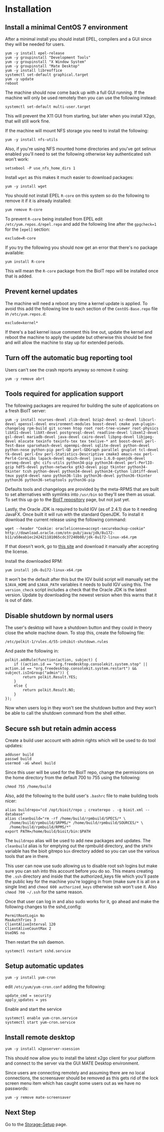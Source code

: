 # Installation

## Install a minimal CentOS 7 environment

After a minimal install you should install EPEL, compilers and a GUI since they will be needed for users.

    yum -y install epel-release
    yum -y groupinstall "Development Tools"
    yum -y groupinstall "X Window System"
    yum -y groupinstall "Mate Desktop"
    yum -y install libreoffice
    systemctl set-default graphical.target
    yum -y update
    reboot

The machine should now come back up with a full GUI running. If the machine will only be used remotely then you can use the following instead:

    systemctl set-default multi-user.target

This will prevent the X11 GUI from starting, but later when you install X2go, that will still work fine.

If the machine will mount NFS storage you need to install the following:

    yum -y install nfs-utils

Also, if you're using NFS mounted home directories and you've got selinux enabled you'll need to set the following otherwise key authenticated ssh won't work:

    setsebool -P use_nfs_home_dirs 1

Install `wget` as this makes it much easier to download packages:

    yum -y install wget

You should not install EPEL `R-core` on this system so do the following to remove it if it is already installed:

    yum remove R-core

To prevent `R-core` being installed from EPEL edit `/etc/yum.repos.d/epel.repo` and add the following line after the `gpgcheck=1` for the `[epel]` section:

    exclude=R-core

If you try the following you should now get an error that there's no package available:

    yum install R-core

This will mean the `R-core` package from the BioIT repo will be installed once that is added.

## Prevent kernel updates

The machine will need a reboot any time a kernel update is applied. To avoid this add the following line to each section of the `CentOS-Base.repo` file in `/etc/yum.repos.d`:

    exclude=kernel*

If there's a bad kernel issue comment this line out, update the kernel and reboot the machine to apply the update but otherwise this should be fine and will allow the machine to stay up for extended periods.

## Turn off the automatic bug reporting tool

Users can't see the crash reports anyway so remove it using:

    yum -y remove abrt

## Tools required for application support

The following packages are required for building the suite of applications on a fresh BioIT server:

    yum -y install ncurses-devel zlib-devel bzip2-devel xz-devel libcurl-devel openssl-devel environment-modules boost-devel cmake yum-plugin-changelog rpm-build git screen htop root root-tree-viewer root-physics libX11-devel libXt-devel postgresql-devel readline-devel libxml2-devel gsl-devel mariadb-devel java-devel cairo-devel libpng-devel libjpeg-devel mlocate texinfo texinfo-tex tex texlive-* ant boost-devel perl-Test-Base sparsehash-devel openmpi-devel sqlite-devel python-devel python-nose python-pip perl-GD perl-GDGraph parallel gnuplot tcl-devel tk-devel perl-Env perl-Statistics-Descriptive cmake3 emacs-nox perl-Perl4-CoreLibs lapack-devel mpich-devel java-1.6.0-openjdk-devel zeromq-devel ghc cifs-utils python34-pip python34-devel perl-PerlIO-gzip hdf5-devel python-networkx gtk3-devel pigz tkinter python34-tkinter tcsh python-devel python34-devel python34-Cython libtiff-devel tmux pyqt4-devel nano python36-libs python36-devel python36-tkinter python36 python36-setuptools python36-pip

Defaults tools and changelogs are provided by the meta-RPMS that are built to set alternatives with symlinks into `/usr/bin` so they'll see them as usual. To set this up go to the [BioIT repository](BioIT-repository.md) page, but not just yet.

Lastly, the Oracle JDK is required to build IGV (as of 2.4.1) due to it needing JavaFX. Once built it will run with the standard OpenJDK. To install it download the current release using the following command:

    wget --header "Cookie: oraclelicense=accept-securebackup-cookie" http://download.oracle.com/otn-pub/java/jdk/8u172-b11/a58eab1ec242421181065cdc37240b08/jdk-8u172-linux-x64.rpm

If that doesn't work, go to [this site](http://www.oracle.com/technetwork/java/javase/downloads/jdk8-downloads-2133151.html) and download it manually after accepting the license.

Install the downloaded RPM:

    yum install jdk-8u172-linux-x64.rpm

It won't be the default after this but the IGV build script will manually set the `$JAVA_HOME` and `$JAVA_PATH` variables it needs to build IGV using this. The `version_check` script includes a check that the Oracle JDK is the latest version. Update by downloading the newest version when this warns that it is out of date.

## Disable shutdown by normal users

The user's desktop will have a shutdown button and they could in theory close the whole machine down. To stop this, create the following file:

    /etc/polkit-1/rules.d/55-inhibit-shutdown.rules

And paste the following in:

    polkit.addRule(function(action, subject) {
        if ((action.id == "org.freedesktop.consolekit.system.stop" || action.id == "org.freedesktop.consolekit.system.restart") && subject.isInGroup("admin")) {
            return polkit.Result.YES;
        }
        else {
            return polkit.Result.NO;
        }
    });

Now when users log in they won't see the shutdown button and they won't be able to call the shutdown command from the shell either.

## Secure ssh but retain admin access

Create a build user account with admin rights which will be used to do tool updates:

    adduser build
    passwd build
    usermod -aG wheel build

Since this user will be used for the BioIT repo, change the permissions on the home directory from the default 700 to 755 using the following:

    chmod 755 /home/build

Also, add the following to the build user's `.bashrc` file to make building tools nicer:

    alias buildrepo="cd /opt/bioit/repo ; createrepo . -g bioit.xml --database"
    alias cleanbuild="rm -rf /home/build/rpmbuild/SPECS/* \
      /home/build/rpmbuild/SRPMS/* /home/build/rpmbuild/SOURCES/* \
      /home/build/rpmbuild/RPMS/*"
    export PATH=/home/build/bioit/bin:$PATH

The `buildrepo` alias will be used to add new packages and updates. The `cleanbuild` alias is for emptying out the rpmbuild directory, and the `$PATH` variable has the bioit gitrepo `bin` directory added so you can use the various tools that are in there.

This user can now use sudo allowing us to disable root ssh logins but make sure you can ssh into this account before you do so. This means creating the `.ssh` directory and inside that the authorized_keys file which you'll paste the public key for the machine you're logging in from (make sure it is all on a single line) and `chmod 600 authorized_keys` otherwise ssh won't use it. Also `chmod 700 ~/.ssh` for the same reason.

Once that user can log in and also sudo works for it, go ahead and make the following changes to the sshd_config:

    PermitRootLogin No
    MaxAuthTries 3
    ClientAliveInterval 120
    ClientAliveCountMax 2
    UseDNS no

Then restart the ssh daemon.

    systemctl restart sshd.service

## Setup automatic updates

    yum -y install yum-cron

edit `/etc/yum/yum-cron.conf` adding the following:

    update_cmd = security
    apply_updates = yes

Enable and start the service

    systemctl enable yum-cron.service
    systemctl start yum-cron.service

## Install remote desktop

    yum -y install x2goserver-xsession

This should now allow you to install the latest x2go client for your platform and connect to the server via the GUI MATE Desktop environment.

Since users are connecting remotely and assuming there are no local connections, the screensaver should be removed as this gets rid of the lock screen menu item which has caught some users out as we have no passwords:

    yum -y remove mate-screensaver

## Next Step

Go to the [Storage-Setup](Storage-Setup.md) page.

